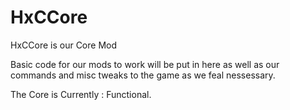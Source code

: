 HxCCore
=======

HxCCore is our Core Mod

Basic code for our mods to work will be put in here as well as our commands and misc tweaks to the game as we feal nessessary.

The Core is Currently : Functional.